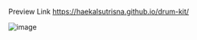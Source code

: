 Preview Link https://haekalsutrisna.github.io/drum-kit/

![image](https://github.com/user-attachments/assets/1d3e10e3-d70f-44d2-93e6-07118d2a0e8c)
